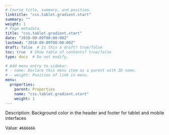 ```yaml
---
# Course title, summary, and position.
linktitle: "css.tablet.gradient.start"
summary: ""
weight: 1
# Page metadata.
title: "css.tablet.gradient.start"
date: "2018-09-09T00:00:00Z"
lastmod: "2018-09-09T00:00:00Z"
draft: false  # Is this a draft? true/false
toc: true  # Show table of contents? true/false
type: docs  # Do not modify.

# Add menu entry to sidebar.
# - name: Declare this menu item as a parent with ID name.
# - weight: Position of link in menu.
menu:
  properties:
    parent: Properties
    name: "css.tablet.gradient.start"
    weight: 1
---
```


Description: Background color in the header and footer for tablet and mobile interfaces


Value: `#666666`